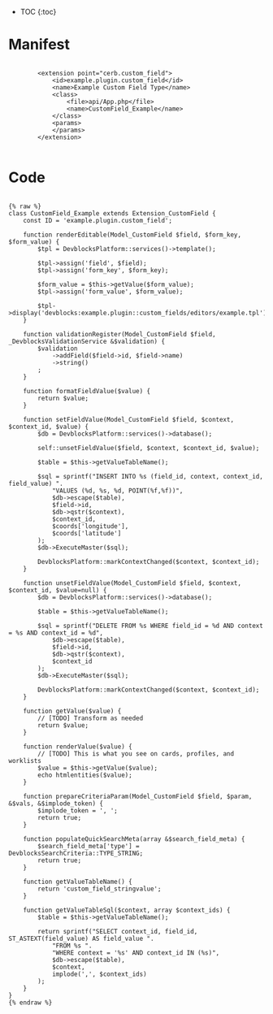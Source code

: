 * TOC
{:toc}

# Manifest

<pre>
<code class="language-xml">
		&lt;extension point=&quot;cerb.custom_field&quot;&gt;
			&lt;id&gt;example.plugin.custom_field&lt;/id&gt;
			&lt;name&gt;Example Custom Field Type&lt;/name&gt;
			&lt;class&gt;
				&lt;file&gt;api/App.php&lt;/file&gt;
				&lt;name&gt;CustomField_Example&lt;/name&gt;
			&lt;/class&gt;
			&lt;params&gt;
			&lt;/params&gt;
		&lt;/extension&gt;
</code>
</pre>

# Code

<pre>
<code class="language-php">
{% raw %}
class CustomField_Example extends Extension_CustomField {
	const ID = 'example.plugin.custom_field';
	
	function renderEditable(Model_CustomField $field, $form_key, $form_value) {
		$tpl = DevblocksPlatform::services()->template();
		
		$tpl->assign('field', $field);
		$tpl->assign('form_key', $form_key);
		
		$form_value = $this->getValue($form_value);
		$tpl->assign('form_value', $form_value);
		
		$tpl->display('devblocks:example.plugin::custom_fields/editors/example.tpl');
	}
	
	function validationRegister(Model_CustomField $field, _DevblocksValidationService &$validation) {
		$validation
			->addField($field->id, $field->name)
			->string()
		;
	}
	
	function formatFieldValue($value) {
		return $value;
	}
	
	function setFieldValue(Model_CustomField $field, $context, $context_id, $value) {
		$db = DevblocksPlatform::services()->database();
		
		self::unsetFieldValue($field, $context, $context_id, $value);
		
		$table = $this->getValueTableName();
		
		$sql = sprintf("INSERT INTO %s (field_id, context, context_id, field_value) ".
			"VALUES (%d, %s, %d, POINT(%f,%f))",
			$db->escape($table),
			$field->id,
			$db->qstr($context),
			$context_id,
			$coords['longitude'],
			$coords['latitude']
		);
		$db->ExecuteMaster($sql);
		
		DevblocksPlatform::markContextChanged($context, $context_id);
	}
	
	function unsetFieldValue(Model_CustomField $field, $context, $context_id, $value=null) {
		$db = DevblocksPlatform::services()->database();
		
		$table = $this->getValueTableName();
		
		$sql = sprintf("DELETE FROM %s WHERE field_id = %d AND context = %s AND context_id = %d",
			$db->escape($table),
			$field->id,
			$db->qstr($context),
			$context_id
		);
		$db->ExecuteMaster($sql);
		
		DevblocksPlatform::markContextChanged($context, $context_id);
	}
	
	function getValue($value) {
		// [TODO] Transform as needed
		return $value;
	}
	
	function renderValue($value) {
		// [TODO] This is what you see on cards, profiles, and worklists
		$value = $this->getValue($value);
		echo htmlentities($value);
	}
	
	function prepareCriteriaParam(Model_CustomField $field, $param, &$vals, &$implode_token) {
		$implode_token = ', ';
		return true;
	}

	function populateQuickSearchMeta(array &$search_field_meta) {
		$search_field_meta['type'] = DevblocksSearchCriteria::TYPE_STRING;
		return true;
	}
	
	function getValueTableName() {
		return 'custom_field_stringvalue';
	}
	
	function getValueTableSql($context, array $context_ids) {
		$table = $this->getValueTableName();
		
		return sprintf("SELECT context_id, field_id, ST_ASTEXT(field_value) AS field_value ".
			"FROM %s ".
			"WHERE context = '%s' AND context_id IN (%s)",
			$db->escape($table),
			$context,
			implode(',', $context_ids)
		);
	}
}
{% endraw %}
</code>
</pre>

